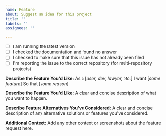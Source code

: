 ```yaml
---
name: Feature
about: Suggest an idea for this project
title: ''
labels: ''
assignees: ''

---
```


- [ ] I am running the latest version
- [ ] I checked the documentation and found no answer
- [ ] I checked to make sure that this issue has not already been filed
- [ ] I'm reporting the issue to the correct repository (for multi-repository projects)

**Describe the Feature You'd Like:**
As a [*user, dev, lawyer, etc.*]
I want [*some feature*]
So that [*some reason*]

**Describe the Feature You'd Like:**
A clear and concise description of what you want to happen.

**Describe Feature Alternatives You've Considered:**
A clear and concise description of any alternative solutions or features you've considered.

**Additional Context:**
Add any other context or screenshots about the feature request here.